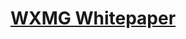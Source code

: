 # [WXMG Whitepaper](https://drive.google.com/file/d/1S9pNqtAw3Bxkj7DPEZVMxwElZdJ7Ie2S/view?usp=sharing)
